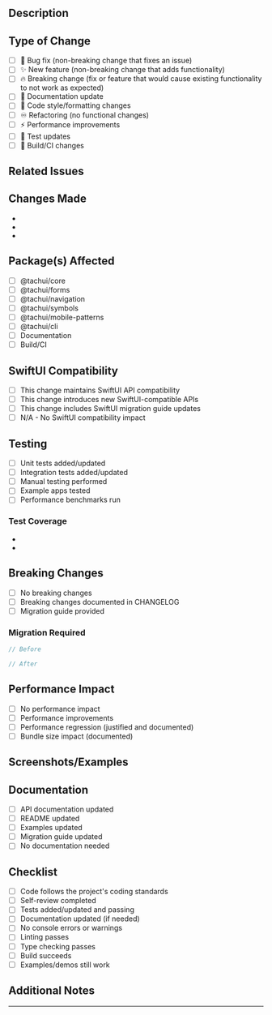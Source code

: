 ## Description

<!-- Provide a brief description of the changes in this PR -->

## Type of Change

<!-- Mark the relevant option with an "x" -->

- [ ] 🐛 Bug fix (non-breaking change that fixes an issue)
- [ ] ✨ New feature (non-breaking change that adds functionality)
- [ ] 🔥 Breaking change (fix or feature that would cause existing functionality to not work as expected)
- [ ] 📝 Documentation update
- [ ] 🎨 Code style/formatting changes
- [ ] ♾️ Refactoring (no functional changes)
- [ ] ⚡ Performance improvements
- [ ] 🚨 Test updates
- [ ] 🔧 Build/CI changes

## Related Issues

<!-- Link to related issues using keywords: fixes, closes, resolves -->
<!-- Example: Fixes #123 -->

## Changes Made

<!-- List the main changes made in this PR -->

-
-
-

## Package(s) Affected

<!-- Check all packages that are modified -->

- [ ] @tachui/core
- [ ] @tachui/forms
- [ ] @tachui/navigation
- [ ] @tachui/symbols
- [ ] @tachui/mobile-patterns
- [ ] @tachui/cli
- [ ] Documentation
- [ ] Build/CI

## SwiftUI Compatibility

<!-- If this PR affects SwiftUI compatibility, describe the changes -->

- [ ] This change maintains SwiftUI API compatibility
- [ ] This change introduces new SwiftUI-compatible APIs
- [ ] This change includes SwiftUI migration guide updates
- [ ] N/A - No SwiftUI compatibility impact

## Testing

<!-- Describe the testing performed -->

- [ ] Unit tests added/updated
- [ ] Integration tests added/updated
- [ ] Manual testing performed
- [ ] Example apps tested
- [ ] Performance benchmarks run

### Test Coverage

<!-- Describe specific test scenarios covered -->

-
-

## Breaking Changes

<!-- If this is a breaking change, describe the impact and migration path -->

- [ ] No breaking changes
- [ ] Breaking changes documented in CHANGELOG
- [ ] Migration guide provided

### Migration Required

<!-- If migration is needed, provide clear steps -->

```typescript
// Before

// After
```

## Performance Impact

<!-- Describe any performance implications -->

- [ ] No performance impact
- [ ] Performance improvements
- [ ] Performance regression (justified and documented)
- [ ] Bundle size impact (documented)

## Screenshots/Examples

<!-- Add screenshots or code examples if applicable -->

## Documentation

<!-- Documentation updates -->

- [ ] API documentation updated
- [ ] README updated
- [ ] Examples updated
- [ ] Migration guide updated
- [ ] No documentation needed

## Checklist

<!-- Ensure all items are completed before requesting review -->

- [ ] Code follows the project's coding standards
- [ ] Self-review completed
- [ ] Tests added/updated and passing
- [ ] Documentation updated (if needed)
- [ ] No console errors or warnings
- [ ] Linting passes
- [ ] Type checking passes
- [ ] Build succeeds
- [ ] Examples/demos still work

## Additional Notes

<!-- Any additional information, concerns, or context -->

---

<!--
  Thanks for contributing to tachUI! 🚀

  Please ensure:
  1. Your PR title clearly describes the change
  2. You've tested your changes thoroughly
  3. Documentation is updated if needed
  4. Breaking changes are clearly marked and documented
-->
